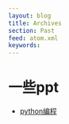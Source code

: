 ```yaml
---
layout: blog
title: Archives
section: Past
feed: atom.xml
keywords: 
---
```


一些ppt
========

* [python编程](/s5/py)
